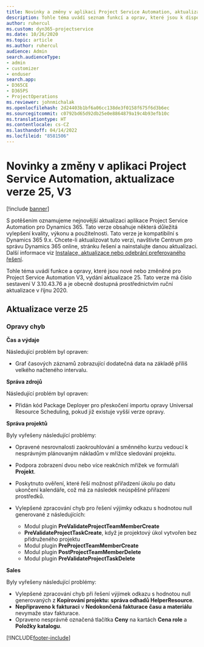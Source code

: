 ```yaml
---
title: Novinky a změny v aplikaci Project Service Automation, aktualizace verze 25, V3
description: Tohle téma uvádí seznam funkcí a oprav, které jsou k dispozici v Project Service Automation, aktualizace verze 25, V3.
author: ruhercul
ms.custom: dyn365-projectservice
ms.date: 10/26/2020
ms.topic: article
ms.author: ruhercul
audience: Admin
search.audienceType:
- admin
- customizer
- enduser
search.app:
- D365CE
- D365PS
- ProjectOperations
ms.reviewer: johnmichalak
ms.openlocfilehash: 2d24403b1bf6a06cc138de3f0158f675f6d3b6ec
ms.sourcegitcommit: c0792bd65d92db25e0e8864879a19c4b93efb10c
ms.translationtype: HT
ms.contentlocale: cs-CZ
ms.lasthandoff: 04/14/2022
ms.locfileid: "8581506"
---
```

# <a name="whats-new-or-changed-in-project-service-automation-update-release-25-v3"></a>Novinky a změny v aplikaci Project Service Automation, aktualizace verze 25, V3

[!include [banner](../includes/psa-now-project-operations.md)]

S potěšením oznamujeme nejnovější aktualizaci aplikace Project Service Automation pro Dynamics 365. Tato verze obsahuje některá důležitá vylepšení kvality, výkonu a použitelnosti. Tato verze je kompatibilní s Dynamics 365 9.x. Chcete-li aktualizovat tuto verzi, navštivte Centrum pro správu Dynamics 365 online, stránku řešení a nainstalujte danou aktualizaci. Další informace viz [Instalace, aktualizace nebo odebrání preferovaného řešení](/power-platform/admin/install-remove-preferred-solution).

Tohle téma uvádí funkce a opravy, které jsou nové nebo změněné pro Project Service Automation V3, vydání aktualizace 25. Tato verze má číslo sestavení V 3.10.43.76 a je obecně dostupná prostřednictvím ruční aktualizace v říjnu 2020.

## <a name="update-release-25"></a>Aktualizace verze 25

### <a name="bug-fixes"></a>Opravy chyb

**Čas a výdaje**

Následující problém byl opraven:

- Graf časových záznamů zobrazující dodatečná data na základě příliš velkého načteného intervalu.

**Správa zdrojů**

Následující problém byl opraven:

- Přidán kód Package Deployer pro přeskočení importu opravy Universal Resource Scheduling, pokud již existuje vyšší verze opravy.

**Správa projektů**

Byly vyřešeny následující problémy:

- Opravené nesrovnalosti zaokrouhlování a směnného kurzu vedoucí k nesprávným plánovaným nákladům v mřížce sledování projektu.
- Podpora zobrazení dvou nebo více reakčních mřížek ve formuláři **Projekt**.
- Poskytnuto ověření, které řeší možnost přiřadzení úkolu po datu ukončení kalendáře, což má za následek neúspěšné přiřazení prostředků.
- Vylepšené zpracování chyb pro řešení výjimky odkazu s hodnotou null generované z následujících:

    - Modul plugin **PreValidateProjectTeamMemberCreate**
    - **PreValidateProjectTaskCreate**, když je projektový úkol vytvořen bez přidruženého projektu
    - Modul plugin **PreProjectTeamMemberCreate**
    - Modul plugin **PostProjectTeamMemberDelete**
    - Modul plugin **PreValidateProjectTaskDelete**

**Sales**

Byly vyřešeny následující problémy:

- Vylepšené zpracování chyb při řešení výjimek odkazu s hodnotou null generovaných z **Kopírování projektu: správa odhadů HelperResource**.
- **Nepřipraveno k fakturaci** v **Nedokončená fakturace času a materiálu** nevymaže stav fakturace.
- Opraveno nesprávně označená tlačítka **Ceny** na kartách **Cena role** a **Položky katalogu**.


[!INCLUDE[footer-include](../includes/footer-banner.md)]
